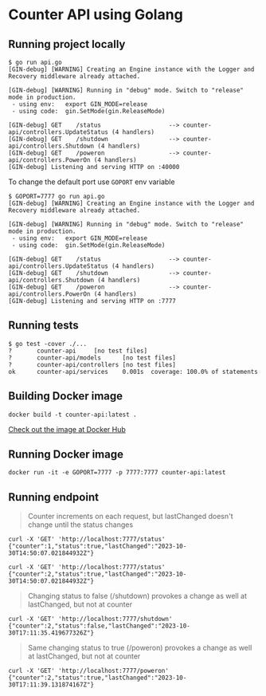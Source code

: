 # Counter API using Golang

## Running project locally

```shell
$ go run api.go
[GIN-debug] [WARNING] Creating an Engine instance with the Logger and Recovery middleware already attached.

[GIN-debug] [WARNING] Running in "debug" mode. Switch to "release" mode in production.
 - using env:   export GIN_MODE=release
 - using code:  gin.SetMode(gin.ReleaseMode)

[GIN-debug] GET    /status                   --> counter-api/controllers.UpdateStatus (4 handlers)
[GIN-debug] GET    /shutdown                 --> counter-api/controllers.Shutdown (4 handlers)
[GIN-debug] GET    /poweron                  --> counter-api/controllers.PowerOn (4 handlers)
[GIN-debug] Listening and serving HTTP on :40000
```

To change the default port use `GOPORT` env variable

```shell
$ GOPORT=7777 go run api.go
[GIN-debug] [WARNING] Creating an Engine instance with the Logger and Recovery middleware already attached.

[GIN-debug] [WARNING] Running in "debug" mode. Switch to "release" mode in production.
 - using env:   export GIN_MODE=release
 - using code:  gin.SetMode(gin.ReleaseMode)

[GIN-debug] GET    /status                   --> counter-api/controllers.UpdateStatus (4 handlers)
[GIN-debug] GET    /shutdown                 --> counter-api/controllers.Shutdown (4 handlers)
[GIN-debug] GET    /poweron                  --> counter-api/controllers.PowerOn (4 handlers)
[GIN-debug] Listening and serving HTTP on :7777
```

## Running tests

```shell
$ go test -cover ./...
?       counter-api     [no test files]
?       counter-api/models      [no test files]
?       counter-api/controllers [no test files]
ok      counter-api/services    0.001s  coverage: 100.0% of statements
```

## Building Docker image

```shell
docker build -t counter-api:latest .
```

[Check out the image at Docker Hub](https://hub.docker.com/r/fjbarrena/counter-api/tags)

## Running Docker image

```shell
docker run -it -e GOPORT=7777 -p 7777:7777 counter-api:latest
```

## Running endpoint

> Counter increments on each request, but lastChanged doesn't change until the status changes

```shell
curl -X 'GET' 'http://localhost:7777/status'
{"counter":1,"status":true,"lastChanged":"2023-10-30T14:50:07.021844932Z"}

curl -X 'GET' 'http://localhost:7777/status'
{"counter":2,"status":true,"lastChanged":"2023-10-30T14:50:07.021844932Z"}
```

> Changing status to false (/shutdown) provokes a change as well at lastChanged, but not at counter

```shell
curl -X 'GET' 'http://localhost:7777/shutdown'
{"counter":2,"status":false,"lastChanged":"2023-10-30T17:11:35.419677326Z"}
```

> Same changing status to true (/poweron) provokes a change as well at lastChanged, but not at counter

```shell
curl -X 'GET' 'http://localhost:7777/poweron'
{"counter":2,"status":true,"lastChanged":"2023-10-30T17:11:39.131874167Z"}
```

